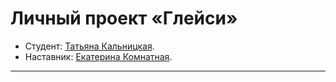 # Личный проект «Глейси»

* Студент: [Татьяна Кальницкая](https://up.htmlacademy.ru/htmlcss/36/user/2298129).
* Наставник: [Екатерина Комнатная](https://htmlacademy.ru/profile/id215761).

---
